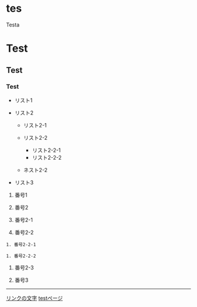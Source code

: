 # tes

Testa

# Test
## Test
### Test

- リスト1

- リスト2
  - リスト2-1
  - リスト2-2
    - リスト2-2-1
    - リスト2-2-2
  
  - ネスト2-2
- リスト3

1. 番号1

1. 番号2

  1. 番号2-1

  1. 番号2-2

    1. 番号2-2-1

    1. 番号2-2-2

  1. 番号2-3

1. 番号3

---

[リンクの文字](https://www.google.co.jp/)
[testページ](./test.html)
